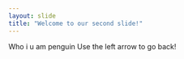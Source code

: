 ```yaml
---
layout: slide
title: "Welcome to our second slide!"
---
```

Who i u am penguin 
Use the left arrow to go back!
